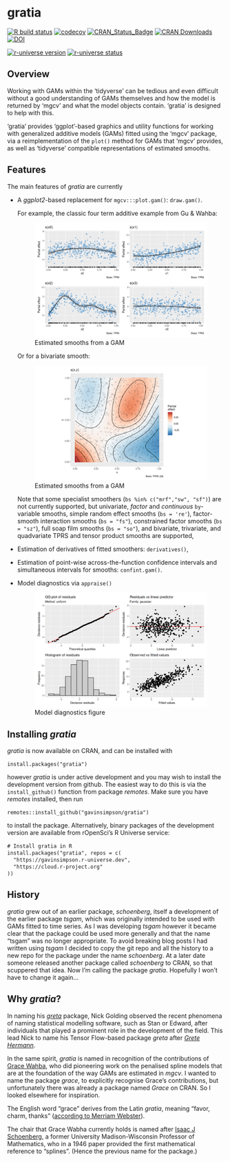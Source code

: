<!-- README.md is generated from README.Rmd. Please edit that file -->

# gratia

<!-- badges: start -->

[![R build
status](https://github.com/gavinsimpson/gratia/workflows/R-CMD-check/badge.svg)](https://github.com/gavinsimpson/gratia/actions)
[![codecov](https://codecov.io/gh/gavinsimpson/gratia/branch/main/graph/badge.svg?token=GG5NQfgRFu)](https://app.codecov.io/gh/gavinsimpson/gratia)
[![CRAN\_Status\_Badge](https://www.r-pkg.org/badges/version/gratia)](https://cran.r-project.org/package=gratia)
[![CRAN
Downloads](https://cranlogs.r-pkg.org/badges/grand-total/gratia)](https://cran.r-project.org/package=gratia)
[![DOI](https://joss.theoj.org/papers/10.21105/joss.06962/status.svg)](https://doi.org/10.21105/joss.06962)

[![r-universe
version](https://gavinsimpson.r-universe.dev/gratia/badges/version)](https://r-lib.r-universe.dev/gratia)
[![r-universe
status](https://gavinsimpson.r-universe.dev/gratia/badges/checks)](https://r-lib.r-universe.dev/gratia)
<!-- badges: end -->

## Overview

Working with GAMs within the ‘tidyverse’ can be tedious and even
difficult without a good understanding of GAMs themselves and how the
model is returned by ‘mgcv’ and what the model objects contain. ‘gratia’
is designed to help with this.

‘gratia’ provides ‘ggplot’-based graphics and utility functions for
working with generalized additive models (GAMs) fitted using the ‘mgcv’
package, via a reimplementation of the `plot()` method for GAMs that
‘mgcv’ provides, as well as ‘tidyverse’ compatible representations of
estimated smooths.

## Features

The main features of *gratia* are currently

-   A *ggplot2*-based replacement for `mgcv:::plot.gam()`: `draw.gam()`.

    For example, the classic four term additive example from Gu & Wahba:

    <figure>
    <img src="man/figures/README-draw-gam-figure-1.png"
    alt="Estimated smooths from a GAM" />
    <figcaption aria-hidden="true">Estimated smooths from a GAM</figcaption>
    </figure>

    Or for a bivariate smooth:

    <figure>
    <img src="man/figures/README-draw-gam-figure-2d-1.png"
    alt="Estimated smooths from a GAM" />
    <figcaption aria-hidden="true">Estimated smooths from a GAM</figcaption>
    </figure>

    Note that some specialist smoothers (`bs %in% c("mrf","sw", "sf")`)
    are not currently supported, but univariate, *factor* and
    *continuous* `by`-variable smooths, simple random effect smooths
    (`bs = 're'`), factor-smooth interaction smooths (`bs = "fs"`),
    constrained factor smooths (`bs = "sz"`), full soap film smooths
    (`bs = "so"`), and bivariate, trivariate, and quadvariate TPRS and
    tensor product smooths are supported,

-   Estimation of derivatives of fitted smoothers: `derivatives()`,

-   Estimation of point-wise across-the-function confidence intervals
    and simultaneous intervals for smooths: `confint.gam()`.

-   Model diagnostics via `appraise()`

    <figure>
    <img src="man/figures/README-appraise-figure-1.png"
    alt="Model diagnostics figure" />
    <figcaption aria-hidden="true">Model diagnostics figure</figcaption>
    </figure>

## Installing *gratia*

*gratia* is now available on CRAN, and can be installed with

    install.packages("gratia")

however *gratia* is under active development and you may wish to install
the development version from github. The easiest way to do this is via
the `install_github()` function from package *remotes*. Make sure you
have *remotes* installed, then run

    remotes::install_github("gavinsimpson/gratia")

to install the package. Alternatively, binary packages of the
development version are available from rOpenSci’s R Universe service:

    # Install gratia in R
    install.packages("gratia", repos = c(
      "https://gavinsimpson.r-universe.dev",
      "https://cloud.r-project.org"
    ))

## History

*gratia* grew out of an earlier package, *schoenberg*, itself a
development of the earlier package *tsgam*, which was originally
intended to be used with GAMs fitted to time series. As I was developing
*tsgam* however it became clear that the package could be used more
generally and that the name “tsgam” was no longer appropriate. To avoid
breaking blog posts I had written using *tsgam* I decided to copy the
git repo and all the history to a new repo for the package under the
name *schoenberg*. At a later date someone released another package
called *schoenberg* to CRAN, so that scuppered that idea. Now I’m
calling the package *gratia*. Hopefully I won’t have to change it again…

## Why *gratia*?

In naming his [*greta*](https://github.com/greta-dev/greta) package,
Nick Golding observed the recent phenomena of naming statistical
modelling software, such as Stan or Edward, after individuals that
played a prominent role in the development of the field. This lead Nick
to name his Tensor Flow-based package *greta* after [*Grete
Hermann*](https://greta-stats.org/articles/webpages/why_greta.html).

In the same spirit, *gratia* is named in recognition of the
contributions of [Grace
Wahba](https://en.wikipedia.org/wiki/Grace_Wahba), who did pioneering
work on the penalised spline models that are at the foundation of the
way GAMs are estimated in *mgcv*. I wanted to name the package *grace*,
to explicitly recognise Grace’s contributions, but unfortunately there
was already a package named *Grace* on CRAN. So I looked elsewhere for
inspiration.

The English word “grace” derives from the Latin *gratia*, meaning
“favor, charm, thanks” ([according to Merriam
Webster](https://www.merriam-webster.com/dictionary/grace)).

The chair that Grace Wabha currently holds is named after [Isaac J
Schoenberg](https://en.wikipedia.org/wiki/Isaac_Jacob_Schoenberg), a
former University Madison-Wisconsin Professor of Mathematics, who in a
1946 paper provided the first mathematical reference to “splines”.
(Hence the previous name for the package.)
